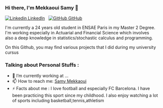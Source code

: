 ### Hi there, I'm Mekkaoui Samy 👋

[![Linkedin](https://i.stack.imgur.com/gVE0j.png) LinkedIn](https://www.linkedin.com/in/samy-mekkaoui-3ba12a1b6/)
&nbsp;
[![GitHub](https://i.stack.imgur.com/tskMh.png) GitHub](https://github.com/SamyMekk)


I'm currently a 24 years old student in ENSAE Paris in my Master 2 Degree. I'm working especially in Actuarial and Financial Science which involves also a deep knowledge in statistics/stochastic calculus and programming.

On this Github, you may find various projects that I did during my university cursus 

### Talking about Personal Stuffs : 


- 🔭 I’m currently working at  ...
- 📫 How to reach me: [Samy Mekkaoui](mailto:samy.mekkaoui@ensae.fr?subject=[GitHub]%20Source%20Han%20Sans)
- ⚡ Facts about me : I love football and especially FC Barcelona.  I have been practicing this sport since my childhood. I also enjoy watching a lot of sports including basketball,tennis,athletism

